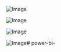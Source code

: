 
![Image](https://github.com/user-attachments/assets/da1626db-ba62-445d-bfcd-e937903f7e1e)

![Image](https://github.com/user-attachments/assets/45defe30-f00d-4a0f-863b-aa512b6562b5)

![Image](https://github.com/user-attachments/assets/9fdfc181-af7e-4039-8f8f-2e59c7d23816)

![Image](https://github.com/user-attachments/assets/6c2781ae-586a-49f2-96b1-fdb485a544bd)# power-bi-

